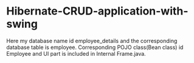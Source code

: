 # Hibernate-CRUD-application-with-swing
Here my database name id employee_details and  the corresponding database table is employee. Corresponding POJO class(Bean class) id Employee and UI part is included in Internal Frame.java.  
